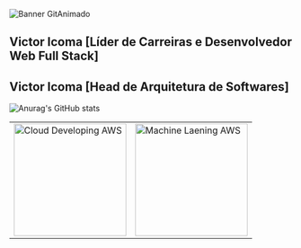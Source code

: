 ![Banner GitAnimado](https://user-images.githubusercontent.com/31005408/177214371-be5212c6-9b36-41eb-b442-803dc2611c8c.gif)

## Victor Icoma [Líder de Carreiras e Desenvolvedor Web Full Stack]
## Victor Icoma [Head de Arquitetura de Softwares]
![Anurag's GitHub stats](https://github-readme-stats.vercel.app/api?username=victoricoma&show_icons=true&theme=radical)
<table>
 <tr>
  <td>
   <img width="200" height="200" alt="Cloud Developing AWS" src="https://github.com/user-attachments/assets/45359cc8-7ae3-4011-801d-14767c9f3388" />
  </td>
  <td>
   <img width="200" height="200" alt="Machine Laening AWS" src="https://github.com/user-attachments/assets/fd819308-0d71-409d-b3b3-97631b4a3210" />
  </td>
 </tr>
</table>


 
